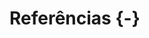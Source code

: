 # Referências {-}


<!-- Felter, W., Ferreira, A., Rajamony, R., & Rubio, J. (2015). An updated performance comparison of virtual machines and Linux containers. ISPASS 2015 - IEEE International Symposium on Performance Analysis of Systems and Software, 25482, 171–172. https://doi.org/10.1109/ISPASS.2015.7095802 -->
